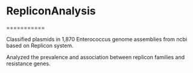 # RepliconAnalysis

===========

Classified plasmids in 1,870 Enterococcus genome assemblies from ncbi based on Replicon system.

Analyzed the prevalence and association between replicon families and resistance genes.

